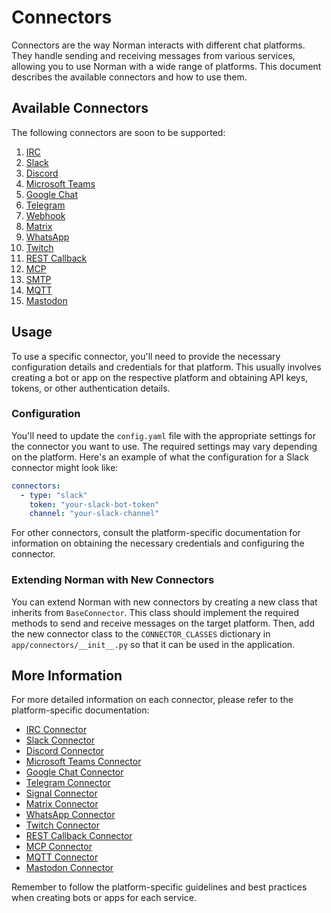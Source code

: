 # Connectors

Connectors are the way Norman interacts with different chat platforms. They handle sending and receiving messages from various services, allowing you to use Norman with a wide range of platforms. This document describes the available connectors and how to use them.

## Available Connectors

The following connectors are soon to be supported:


1. [IRC](./connectors/irc.md)
2. [Slack](./connectors/slack.md)
3. [Discord](./connectors/discord.md)
4. [Microsoft Teams](./connectors/teams.md)
5. [Google Chat](./connectors/googlechat.md)
6. [Telegram](./connectors/telegram.md)
7. [Webhook](./connectors/webhook.md)
8. [Matrix](./connectors/matrix.md)
9. [WhatsApp](./connectors/whatsapp.md)
10. [Twitch](./connectors/twitch.md)
11. [REST Callback](./connectors/rest_callback.md)
12. [MCP](./connectors/mcp.md)
13. [SMTP](./connectors/smtp.md)
14. [MQTT](./connectors/mqtt.md)
15. [Mastodon](./connectors/mastodon.md)


## Usage

To use a specific connector, you'll need to provide the necessary configuration details and credentials for that platform. This usually involves creating a bot or app on the respective platform and obtaining API keys, tokens, or other authentication details.

### Configuration

You'll need to update the `config.yaml` file with the appropriate settings for the connector you want to use. The required settings may vary depending on the platform. Here's an example of what the configuration for a Slack connector might look like:

```yaml
connectors:
  - type: "slack"
    token: "your-slack-bot-token"
    channel: "your-slack-channel"
```

For other connectors, consult the platform-specific documentation for information on obtaining the necessary credentials and configuring the connector.

### Extending Norman with New Connectors

You can extend Norman with new connectors by creating a new class that inherits from `BaseConnector`. This class should implement the required methods to send and receive messages on the target platform. Then, add the new connector class to the `CONNECTOR_CLASSES` dictionary in `app/connectors/__init__.py` so that it can be used in the application.

## More Information

For more detailed information on each connector, please refer to the platform-specific documentation:

- [IRC Connector](./connectors/irc.md)
- [Slack Connector](./connectors/slack.md)
- [Discord Connector](./connectors/discord.md)
- [Microsoft Teams Connector](./connectors/teams.md)
- [Google Chat Connector](./connectors/googlechat.md)
- [Telegram Connector](./connectors/telegram.md)
- [Signal Connector](./connectors/signal.md)
- [Matrix Connector](./connectors/matrix.md)
- [WhatsApp Connector](./connectors/whatsapp.md)
- [Twitch Connector](./connectors/twitch.md)
- [REST Callback Connector](./connectors/rest_callback.md)
- [MCP Connector](./connectors/mcp.md)
- [MQTT Connector](./connectors/mqtt.md)
- [Mastodon Connector](./connectors/mastodon.md)

Remember to follow the platform-specific guidelines and best practices when creating bots or apps for each service.
